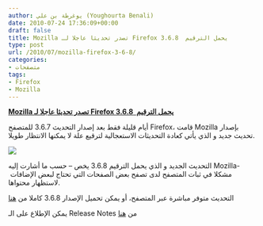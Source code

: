 ```yaml
---
author: يوغرطة بن علي (Youghourta Benali)
date: 2010-07-24 17:36:09+00:00
draft: false
title: Mozilla تصدر تحديثا عاجلا لـ Firefox يحمل الترقيم  3.6.8
type: post
url: /2010/07/mozilla-firefox-3-6-8/
categories:
- متصفحات
tags:
- Firefox
- Mozilla
---
```


**[Mozilla تصدر تحديثا عاجلا لـ Firefox يحمل الترقيم  3.6.8](http://www.it-scoop.com/2010/07/mozilla-firefox-3-6-8/)**


أيام قليلة فقط بعد إصدار التحديث 3.6.7 للمتصفح Firefox، قامت Mozilla بإصدار تحديث جديد و الذي يأتي كعادة التحديثات الاستعجالية لترقيع علة لا يمكنها الانتظار طويلا.

[![](http://www.it-scoop.com/wp-content/uploads/2009/12/firefox_logo_3025.jpg)
](http://www.it-scoop.com/2010/07/mozilla-firefox-3-6-8/)

التحديث الجديد و الذي يحمل الترقيم 3.6.8 يخص – حسب ما أشارت إليه Mozilla-  مشكلا في ثبات المتصفح لدى تصفح بعض الصفحات التي تحتاج لبعض الإضافات لاستظهار محتواها.

التحديث متوفر مباشرة عبر المتصفح، أو يمكن تحميل الإصدار 3.6.8 كاملا من [هنا](http://www.mozilla.com/en-US/firefox/firefox.html)

يمكن الإطلاع على الـ Release Notes من [هنا](http://www.mozilla.com/en-US/firefox/3.6.8/releasenotes/)
